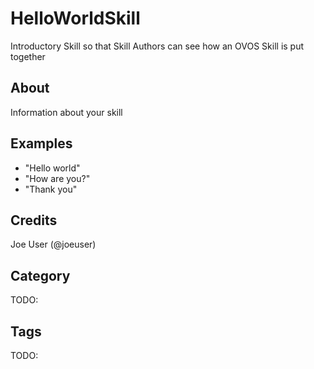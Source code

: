 # HelloWorldSkill

Introductory Skill so that Skill Authors can see how an OVOS Skill is put together

## About

Information about your skill

## Examples

- "Hello world"
- "How are you?"
- "Thank you"

## Credits

Joe User (@joeuser)

## Category

TODO:

## Tags

TODO:
